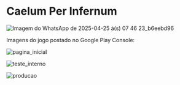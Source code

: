 # Caelum Per Infernum

![Imagem do WhatsApp de 2025-04-25 à(s) 07 46 23_b6eebd96](https://github.com/user-attachments/assets/cb49178e-3610-442d-b7ef-e2fe4939de27)

Imagens do jogo postado no Google Play Console:

![pagina_inicial](prints_jogo/pagina_inicial.jpeg)

![teste_interno](prints_jogo/teste_interno.jpeg)

![producao](prints_jogo/producao.jpeg)
